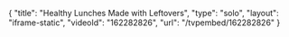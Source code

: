 {
    "title": "Healthy Lunches Made with Leftovers",
    "type": "solo",
    "layout": "iframe-static",
    "videoId": "162282826",
    "url": "\/tvpembed\/162282826"
}